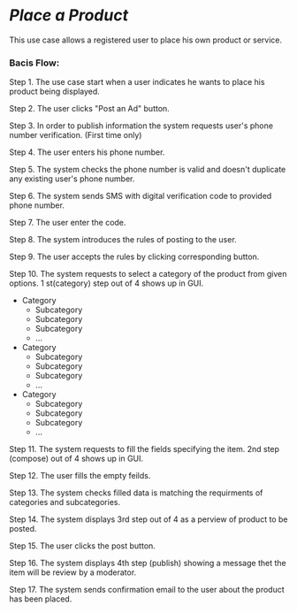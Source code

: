 # _Place a Product_

  This use case allows a registered user to place his own product or service.

### Bacis Flow:

  Step 1. The use case start when a user indicates he wants to place his product being displayed. 
  
  Step 2. The user clicks "Post an Ad" button.
  
  Step 3. In order to publish information the system requests user's phone number verification. (First time only)
  
  Step 4. The user enters his phone number.
  
  Step 5. The system checks the phone number is valid and doesn't duplicate any existing user's phone number.
  
  Step 6. The system sends SMS with digital verification code to provided phone number.
  
  Step 7. The user enter the code.
  
  Step 8. The system introduces the rules of posting to the user.
  
  Step 9. The user accepts the rules by clicking corresponding button.
  
  Step 10. The system requests to select a category of the product from given options. 1 st(category) step out of 4 shows up in GUI.
    
   * Category 
      * Subcategory 
      * Subcategory
      * Subcategory 
      * ... 
   * Category 
      * Subcategory 
      * Subcategory
      * Subcategory
      *  ...
   * Category 
      * Subcategory
      * Subcategory
      * Subcategory
      * ...
  
  Step 11. The system requests to fill the fields specifying the item. 2nd step (compose) out of 4 shows up in GUI.
  
  Step 12. The user fills the empty feilds.
  
  Step 13. The system checks filled data is matching the requirments of categories and subcategories.

  Step 14. The system displays 3rd step out of 4 as a perview of product to be posted.  
  
  Step 15. The user clicks the post button.
  
  Step 16. The system displays 4th step (publish) showing a message thet the item will be review by a moderator.
  
  Step 17. The system sends confirmation email to the user about the product has been placed.

